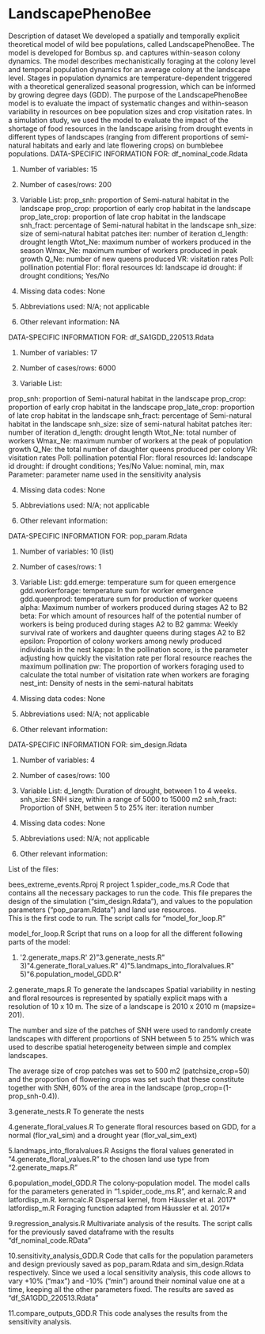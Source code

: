 # LandscapePhenoBee
Description of dataset
We developed a spatially and temporally explicit theoretical model of wild bee populations, called LandscapePhenoBee. The model is developed for Bombus sp. and captures within-season colony dynamics. The model describes mechanistically foraging at the colony level and temporal population dynamics for an average colony at the landscape level. Stages in population dynamics are temperature-dependent triggered with a theoretical generalized seasonal progression, which can be informed by growing degree days (GDD). The purpose of the LandscapePhenoBee model is to evaluate the impact of systematic changes and within-season variability in resources on bee population sizes and crop visitation rates. In a simulation study, we used the model to evaluate the impact of the shortage of food resources in the landscape arising from drought events in different types of landscapes (ranging from different proportions of semi-natural habitats and early and late flowering crops) on bumblebee populations.
DATA-SPECIFIC INFORMATION FOR: df_nominal_code.Rdata

1. Number of variables: 15

2. Number of cases/rows: 200

3. Variable List: 
	prop_snh: proportion of Semi-natural habitat in the landscape
prop_crop: proportion of early crop habitat in the landscape
prop_late_crop: proportion of late crop habitat in the landscape
snh_fract:  percentage of Semi-natural habitat in the landscape
snh_size: size of semi-natural habitat patches
iter: number of iteration
d_length:  drought length
Wtot_Ne:  maximum number of workers produced in the season
Wmax_Ne:  maximum number of workers produced in peak growth
Q_Ne: number of new queens produced
VR: visitation rates
Poll: pollination potential
Flor: floral resources
Id: landscape id
drought: if drought conditions; Yes/No

4. Missing data codes: 
	None

5. Abbreviations used: 
	N/A; not applicable

6. Other relevant information: NA
	

DATA-SPECIFIC INFORMATION FOR: df_SA1GDD_220513.Rdata

1. Number of variables: 17

2. Number of cases/rows: 6000

3. Variable List: 
	
prop_snh: proportion of Semi-natural habitat in the landscape
prop_crop: proportion of early crop habitat in the landscape
prop_late_crop: proportion of late crop habitat in the landscape
snh_fract:  percentage of Semi-natural habitat in the landscape
snh_size: size of semi-natural habitat patches
iter: number of iteration
d_length:  drought length
Wtot_Ne: total number of workers 
Wmax_Ne: maximum number of workers at the peak of population growth
Q_Ne: the total number of daughter queens produced per colony
VR: visitation rates
Poll: pollination potential
Flor: floral resources
Id: landscape id
drought: if drought conditions; Yes/No
Value: nominal, min, max
Parameter: parameter name used in the sensitivity analysis 

4. Missing data codes: 
	None

5. Abbreviations used: 
	N/A; not applicable

6. Other relevant information: 


DATA-SPECIFIC INFORMATION FOR: pop_param.Rdata

1. Number of variables: 10 (list)

2. Number of cases/rows: 1

3. Variable List: 
gdd.emerge: temperature sum for queen emergence
gdd.workerforage: temperature sum for worker emergence
gdd.queenprod: temperature sum for production of worker queens
alpha: Maximum number of workers produced during stages A2 to B2
beta: For which amount of resources half of the potential number of workers is being produced during stages A2 to B2
gamma: Weekly survival rate of workers and daughter queens during stages A2 to B2
epsilon: Proportion of colony workers among newly produced individuals in the nest
kappa: In the pollination score, is the parameter adjusting how quickly the visitation rate per floral resource reaches the maximum pollination
pw: The proportion of workers foraging used to calculate the total number of visitation rate when workers are foraging
nest_int: Density of nests in the semi-natural habitats
	
4. Missing data codes: 
	None

5. Abbreviations used: 
	N/A; not applicable

6. Other relevant information: 

DATA-SPECIFIC INFORMATION FOR: sim_design.Rdata

1. Number of variables: 4

2. Number of cases/rows: 100

3. Variable List: 
	d_length: Duration of drought, between 1 to 4 weeks.
snh_size: SNH size, within a range of 5000 to 15000 m2
snh_fract: Proportion of SNH, between 5 to 25%
iter: iteration number 

4. Missing data codes: 
	None

5. Abbreviations used: 
	N/A; not applicable

6. Other relevant information: 


List of the files: 


bees_extreme_events.Rproj	R project
1.spider_code_ms.R	Code that contains all the necessary packages to run the code. This file prepares the design of the simulation (“sim_design.Rdata”), and values to the population parameters (“pop_param.Rdata”) and land use resources.  
This is the first code to run.
The script calls for “model_for_loop.R”


model_for_loop.R	Script that runs on a loop for all the different following parts of the model: 
1) '2.generate_maps.R'
2)”3.generate_nests.R"
3)"4.generate_floral_values.R"
4)"5.landmaps_into_floralvalues.R"
5)"6.population_model_GDD.R”


2.generate_maps.R	To generate the landscapes
Spatial variability in nesting and floral resources is represented by spatially explicit maps with a resolution of 10 x 10 m. The size of a landscape is 2010 x 2010 m (mapsize= 201).

The number and size of the patches of SNH were used to randomly create landscapes with different proportions of SNH between 5 to 25% which was used to describe spatial heterogeneity between simple and complex landscapes. 

The average size of crop patches was set to 500 m2 (patchsize_crop=50) and the proportion of flowering crops was set such that these constitute together with SNH, 60% of the area in the landscape (prop_crop=(1-prop_snh-0.4)).


3.generate_nests.R	To generate the nests


4.generate_floral_values.R	To generate floral resources based on GDD, for a normal (flor_val_sim) and a drought year (flor_val_sim_ext)


5.landmaps_into_floralvalues.R	Assigns the floral values generated in “4.generate_floral_values.R” to the chosen land use type from “2.generate_maps.R”


6.population_model_GDD.R	The colony-population model. The model calls for the parameters generated in “1.spider_code_ms.R”, and kernalc.R and latfordisp_m.R.
kerncalc.R	Dispersal kernel, from Häussler et al. 2017*
latfordisp_m.R	Foraging function adapted from Häussler et al. 2017*


9.regression_analysis.R	Multivariate analysis of the results. The script calls for the previously saved dataframe with the results “df_nominal_code.RData”


10.sensitivity_analysis_GDD.R	Code that calls for the population parameters and design previously saved as pop_param.Rdata and sim_design.Rdata respectively. Since we used a local sensitivity analysis, this code allows to vary +10% (“max”) and -10% (“min”) around their nominal value one at a time, keeping all the other parameters fixed. The results are saved as “df_SA1GDD_220513.Rdata”


11.compare_outputs_GDD.R	This code analyses the results from the sensitivity analysis. 


